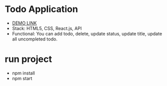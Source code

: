 # Todo Application
- [DEMO LINK](https://artem-kodesnikov.github.io/todo-application/)
- Stack: HTML5, CSS, React.js, API
- Functional:  You can add todo, delete, update status, update title, update all uncompleted todo.
# run project
- npm install
- npm start
